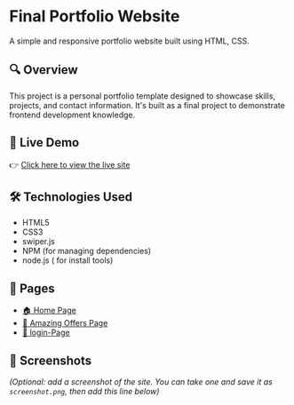 # Final Portfolio Website

A simple and responsive portfolio website built using HTML, CSS.

## 🔍 Overview

This project is a personal portfolio template designed to showcase skills, projects, and contact information. It's built as a final project to demonstrate frontend development knowledge.

## 🚀 Live Demo

👉 [Click here to view the live site](https://mahsasarfraz.github.io/pfinal/)

## 🛠️ Technologies Used

- HTML5
- CSS3
- swiper.js
- NPM (for managing dependencies)
- node.js ( for install tools)

## 📄 Pages

- [🏠 Home Page](https://mahsasarfraz.github.io/pfinal/)
- [🌟 Amazing Offers Page](https://mahsasarfraz.github.io/pfinal/incredible-offers.html)
- [🌟 login-Page](https://mahsasarfraz.github.io/pfinal/login.html)


## 📸 Screenshots

*(Optional: add a screenshot of the site. You can take one and save it as `screenshot.png`, then add this line below)*

